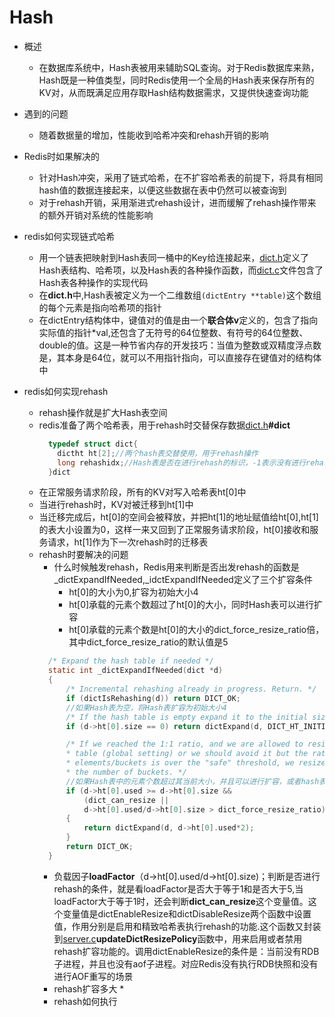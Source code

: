 # Hash
* 概述
  * 在数据库系统中，Hash表被用来辅助SQL查询。对于Redis数据库来熟，Hash既是一种值类型，同时Redis使用一个全局的Hash表来保存所有的KV对，从而既满足应用存取Hash结构数据需求，又提供快速查询功能
* 遇到的问题
  * 随着数据量的增加，性能收到哈希冲突和rehash开销的影响
* Redis时如果解决的
  * 针对Hash冲突，采用了链式哈希，在不扩容哈希表的前提下，将具有相同hash值的数据连接起来，以便这些数据在表中仍然可以被查询到
  * 对于rehash开销，采用渐进式rehash设计，进而缓解了rehash操作带来的额外开销对系统的性能影响
* redis如何实现链式哈希
  * 用一个链表把映射到Hash表同一桶中的Key给连接起来，[dict.h](../../../src/dict.h)定义了Hash表结构、哈希项，以及Hash表的各种操作函数，而[dict.c](../../../src/dict.c)文件包含了Hash表各种操作的实现代码
  * 在**dict.h**中,Hash表被定义为一个二维数组```(dictEntry **table)```这个数组的每个元素是指向哈希项的指针
  * 在dictEntry结构体中，键值对的值是由一个**联合体v**定义的，包含了指向实际值的指针*val,还包含了无符号的64位整数、有符号的64位整数、double的值。这是一种节省内存的开发技巧：当值为整数或双精度浮点数是，其本身是64位，就可以不用指针指向，可以直接存在键值对的结构体中

* redis如何实现rehash
  * rehash操作就是扩大Hash表空间
  * redis准备了两个哈希表，用于rehash时交替保存数据[dict.h](../../src/dict.h)**#dict**
    ```c 
      typedef struct dict{
        dictht ht[2];//两个hash表交替使用，用于rehash操作
        long rehashidx;//Hash表是否在进行rehash的标识，-1表示没有进行rehash
      }dict
    ```
  * 在正常服务请求阶段，所有的KV对写入哈希表ht[0]中
  * 当进行rehash时，KV对被迁移到ht[1]中
  * 当迁移完成后，ht[0]的空间会被释放，并把ht[1]的地址赋值给ht[0],ht[1]的表大小设置为0，这样一来又回到了正常服务请求阶段，ht[0]接收和服务请求，ht[1]作为下一次rehash时的迁移表
  * rehash时要解决的问题
    * 什么时候触发rehash，Redis用来判断是否出发rehash的函数是_dictExpandIfNeeded,_idctExpandIfNeeded定义了三个扩容条件
      * ht[0]的大小为0,扩容为初始大小4
      * ht[0]承载的元素个数超过了ht[0]的大小，同时Hash表可以进行扩容
      * ht[0]承载的元素个数是ht[0]的大小的dict_force_resize_ratio倍，其中dict_force_resize_ratio的默认值是5
    ```c
      /* Expand the hash table if needed */
      static int _dictExpandIfNeeded(dict *d)
      {
          /* Incremental rehashing already in progress. Return. */
          if (dictIsRehashing(d)) return DICT_OK;
          //如果Hash表为空，将Hash表扩容为初始大小4
          /* If the hash table is empty expand it to the initial size. */
          if (d->ht[0].size == 0) return dictExpand(d, DICT_HT_INITIAL_SIZE);

          /* If we reached the 1:1 ratio, and we are allowed to resize the hash
          * table (global setting) or we should avoid it but the ratio between
          * elements/buckets is over the "safe" threshold, we resize doubling
          * the number of buckets. */
          //如果Hash表中的元素个数超过其当前大小，并且可以进行扩容，或者hash表中的元素个数已经是当前大小的5倍
          if (d->ht[0].used >= d->ht[0].size &&
              (dict_can_resize ||
              d->ht[0].used/d->ht[0].size > dict_force_resize_ratio))
          {
              return dictExpand(d, d->ht[0].used*2);
          }
          return DICT_OK;
      }
    ```
      * 负载因子**loadFactor**（d->ht[0].used/d->ht[0].size)；判断是否进行rehash的条件，就是看loadFactor是否大于等于1和是否大于5,当loadFactor大于等于1时，还会判断**dict_can_resize**这个变量值。这个变量值是dictEnableResize和dictDisableResize两个函数中设置值，作用分别是启用和精致哈希表执行rehash的功能.这个函数又封装到[server.c](../../../src/server.c)**updateDictResizePolicy**函数中，用来启用或者禁用rehash扩容功能的。调用dictEnableResize的条件是：当前没有RDB子进程，并且也没有aof子进程。对应Redis没有执行RDB快照和没有进行AOF重写的场景
    * rehash扩容多大
      * 
    * rehash如何执行
  
